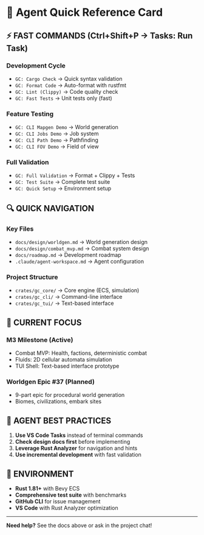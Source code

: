 # 🚀 Agent Quick Reference Card

## ⚡ **FAST COMMANDS** (Ctrl+Shift+P → Tasks: Run Task)

### **Development Cycle**
- `GC: Cargo Check` → Quick syntax validation
- `GC: Format Code` → Auto-format with rustfmt  
- `GC: Lint (Clippy)` → Code quality check
- `GC: Fast Tests` → Unit tests only (fast)

### **Feature Testing**
- `GC: CLI Mapgen Demo` → World generation
- `GC: CLI Jobs Demo` → Job system
- `GC: CLI Path Demo` → Pathfinding
- `GC: CLI FOV Demo` → Field of view

### **Full Validation**
- `GC: Full Validation` → Format + Clippy + Tests
- `GC: Test Suite` → Complete test suite
- `GC: Quick Setup` → Environment setup

## 🔍 **QUICK NAVIGATION**

### **Key Files**
- `docs/design/worldgen.md` → World generation design
- `docs/design/combat_mvp.md` → Combat system design
- `docs/roadmap.md` → Development roadmap
- `.claude/agent-workspace.md` → Agent configuration

### **Project Structure**
- `crates/gc_core/` → Core engine (ECS, simulation)
- `crates/gc_cli/` → Command-line interface
- `crates/gc_tui/` → Text-based interface

## 🎯 **CURRENT FOCUS**

### **M3 Milestone (Active)**
- Combat MVP: Health, factions, deterministic combat
- Fluids: 2D cellular automata simulation
- TUI Shell: Text-based interface prototype

### **Worldgen Epic #37 (Planned)**
- 9-part epic for procedural world generation
- Biomes, civilizations, embark sites

## 🚨 **AGENT BEST PRACTICES**

1. **Use VS Code Tasks** instead of terminal commands
2. **Check design docs first** before implementing
3. **Leverage Rust Analyzer** for navigation and hints
4. **Use incremental development** with fast validation

## 🔧 **ENVIRONMENT**

- **Rust 1.81+** with Bevy ECS
- **Comprehensive test suite** with benchmarks
- **GitHub CLI** for issue management
- **VS Code** with Rust Analyzer optimization

---

**Need help?** See the docs above or ask in the project chat!
